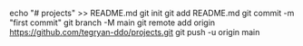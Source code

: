 echo "# projects" >> README.md
git init
git add README.md
git commit -m "first commit"
git branch -M main
git remote add origin https://github.com/tegryan-ddo/projects.git
git push -u origin main

<link rel="stylesheet" href="style.css">